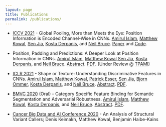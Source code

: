 ```yaml
---
layout: page
title: Publications
permalink: /publications/
---
```


- [ICCV 2021](http://iccv2021.thecvf.com/home) - Global Pooling, More than Meets the Eye: Position Information is Encoded Channel-Wise in CNNs. [Amirul Islam](https://www.cs.ryerson.ca/~amirul/), [Matthew Kowal](https://mkowal2.github.io/), [Sen Jia](https://scholar.google.com/citations?user=WOsy1foAAAAJ&hl=en), [Kosta Derpanis](https://www.cs.ryerson.ca/~kosta/), and [Neil Bruce](https://www.cs.ryerson.ca/~bruce/). [Paper](https://arxiv.org/abs/2108.07884) and [Code](https://github.com/islamamirul/PermuteNet).

- Position, Padding and Predictions: A Deeper Look at Position Information in CNNs. [Amirul Islam](https://www.cs.ryerson.ca/~amirul/), [Matthew Kowal](https://mkowal2.github.io/),[Sen Jia](https://github.com/SenJia), [Kosta Derpanis](https://www.cs.ryerson.ca/~kosta/), and [Neil Bruce](https://www.cs.ryerson.ca/~bruce/). [Abstract](https://arxiv.org/abs/2101.12322). [PDF](https://arxiv.org/pdf/2101.12322.pdf). (Under Review @ [TPAMI](https://ieeexplore.ieee.org/xpl/RecentIssue.jsp?punumber=34))

- [ICLR 2021](https://iclr.cc/) - Shape or Texture: Understanding Discriminative Features in CNNs. [Amirul Islam](https://www.cs.ryerson.ca/~amirul/), [Matthew Kowal](https://mkowal2.github.io/), [Patrick Esser](https://scholar.google.com/citations?user=ang8MoQAAAAJ&hl=en), [Sen Jia](https://github.com/SenJia), [Bjorn Ommer](https://hci.iwr.uni-heidelberg.de/people/bommer), [Kosta Derpanis](https://www.cs.ryerson.ca/~kosta/), and [Neil Bruce](https://www.cs.ryerson.ca/~bruce/). [Abstract](https://arxiv.org/abs/2101.11604). [PDF](https://arxiv.org/pdf/2101.11604.pdf).

- [BMVC 2020](https://bmvc2020.github.io/) (Oral) - Category Specific Feature Binding for Semantic Segmentation and Adversarial Robustness. [Amirul Islam](https://www.cs.ryerson.ca/~amirul/), [Matthew Kowal](https://mkowal2.github.io/), [Kosta Derpanis](https://www.cs.ryerson.ca/~kosta/), and [Neil Bruce](https://www.cs.ryerson.ca/~bruce/). [Abstract](https://arxiv.org/abs/2008.05667). [PDF](https://arxiv.org/pdf/2008.05667.pdf).

- [Cancer Big Data and AI Conference 2020](https://www.elsevier.com/events/conferences/ai-and-big-data-in-cancer) - An Analysis of Structural Variant Callers; Denis Keimakh, Matthew Kowal, Benjamin Haibe-Kains
